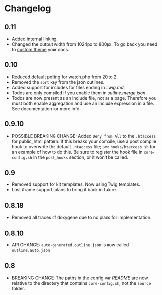 # Changelog

## 0.11

* Added [internal linking](@linking).
* Changed the output width from 1024px to 800px.  To go back you need to [custom theme](@theming) your docs.

## 0.10

* Reduced default polling for watch.php from 20 to 2.
* Removed the `sort` key from the json outlines.
* Added support for includes for files ending in _.twig.md_.
* Todos are only compiled if you enable them in _outline.merge.json_.
* Todos are now present as an include file, not as a page.  Therefore you must both enable aggregation and use an include expression in a file.  See documentation for more info.

## 0.9.10

* POSSIBLE BREAKING CHANGE: Added `Deny from All` to the `.htaccess` for public_html pattern.  If this breaks your compile, use a post compile hook to overwrite the default `.htaccess` file; see `hooks/htaccess.sh` for an example of how to do this.  Be sure to register the hook file in `core-config.sh` in the `post_hooks` section, or it won't be called.

## 0.9

* Removed support for kit templates. Now using Twig templates.
* Lost iframe support; plans to bring it back in future.

## 0.8.18

* Removed all traces of doxygene due to no plans for implementation.

## 0.8.10

* API CHANGE: `auto-generated.outline.json` is now called `outline.auto.json`

## 0.8

* BREAKING CHANGE: The paths in the config var _README_ are now relative to the directory that contains `core-config.sh`, not the `source` folder.

